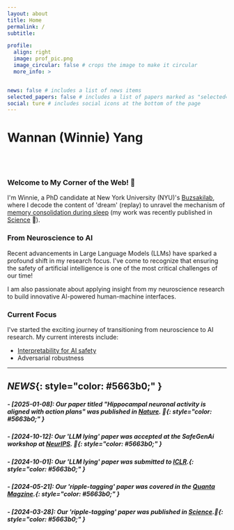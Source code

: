 ```yaml
---
layout: about
title: Home
permalink: /
subtitle: 

profile:
  align: right
  image: prof_pic.png
  image_circular: false # crops the image to make it circular
  more_info: >


news: false # includes a list of news items
selected_papers: false # includes a list of papers marked as "selected={true}"
social: ture # includes social icons at the bottom of the page
---
```

# Wannan (Winnie) Yang
\
&nbsp;

###  Welcome to My Corner of the Web! 👋

I'm Winnie, a PhD candidate at New York University (NYU)'s [Buzsakilab](https://buzsakilab.com/wp/publications/),
where I decode the content of 'dream' (replay) to unravel the mechanism of
[memory consolidation during sleep](https://winnieyangwannan.github.io/RippleTagging/) (my work was recently published in
[Science](https://www.science.org/doi/10.1126/science.adk8261) 🥳).

### From Neuroscience to AI
Recent advancements in Large Language Models (LLMs) have sparked a profound shift in
my research focus. I've come to recognize that ensuring the safety of artificial intelligence is one of the most critical
challenges of our time!

I am also passionate about applying insight from my neuroscience research to build innovative AI-powered human-machine interfaces.

 

### Current Focus
I've started the exciting journey of transitioning from neuroscience to AI research. My current interests include:

- [Interpretability for AI safety](https://winnieyangwannan.github.io/LLM_Deception/) 
- Adversarial robustness

---


## *NEWS*{: style="color: #5663b0;" }

#####  *- [2025-01-08]: Our paper titled "Hippocampal neuronal activity is aligned with action plans" was published in [Nature](https://www.nature.com/articles/s41586-024-08397-7). 🎉*{: style="color: #5663b0;" }



#####  *- [2024-10-12]: Our 'LLM lying' paper was accepted at the SafeGenAi workshop at [NeurIPS](https://winnieyangwannan.github.io/LLM_Deception/). 🎉*{: style="color: #5663b0;" }



#####  *- [2024-10-01]: Our 'LLM lying' paper was submitted to [ICLR](https://winnieyangwannan.github.io/LLM_Deception/).*{: style="color: #5663b0;" }



#####  *- [2024-05-21]: Our 'ripple-tagging' paper was covered in the [Quanta Magzine](https://www.quantamagazine.org/electric-ripples-in-the-resting-brain-tag-memories-for-storage-20240521/).*{: style="color: #5663b0;" }



#####  *- [2024-03-28]: Our 'ripple-tagging' paper was published in [Science](https://www.science.org/doi/10.1126/science.adk8261).🎉*{: style="color: #5663b0;" }
